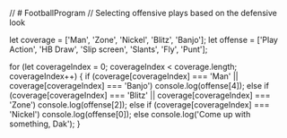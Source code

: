 // # FootballProgram
// Selecting offensive plays based on the defensive look

let coverage = ['Man', 'Zone', 'Nickel', 'Blitz', 'Banjo'];
let offense = ['Play Action', 'HB Draw', 'Slip screen', 'Slants', 'Fly', 'Punt'];

for (let coverageIndex = 0; coverageIndex < coverage.length; coverageIndex++) {
	if (coverage[coverageIndex] === 'Man' || coverage[coverageIndex] === 'Banjo')
		console.log(offense[4]);
	else if (coverage[coverageIndex] === 'Blitz' || coverage[coverageIndex] === 'Zone')
		console.log(offense[2]);
	else if (coverage[coverageIndex] === 'Nickel')
		console.log(offense[0]);
	else console.log('Come up with something, Dak');
	}
